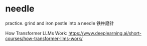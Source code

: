 # needle

  practice.
  grind and iron pestle into a needle 铁杵磨针

How Transformer LLMs Work:
https://www.deeplearning.ai/short-courses/how-transformer-llms-work/
